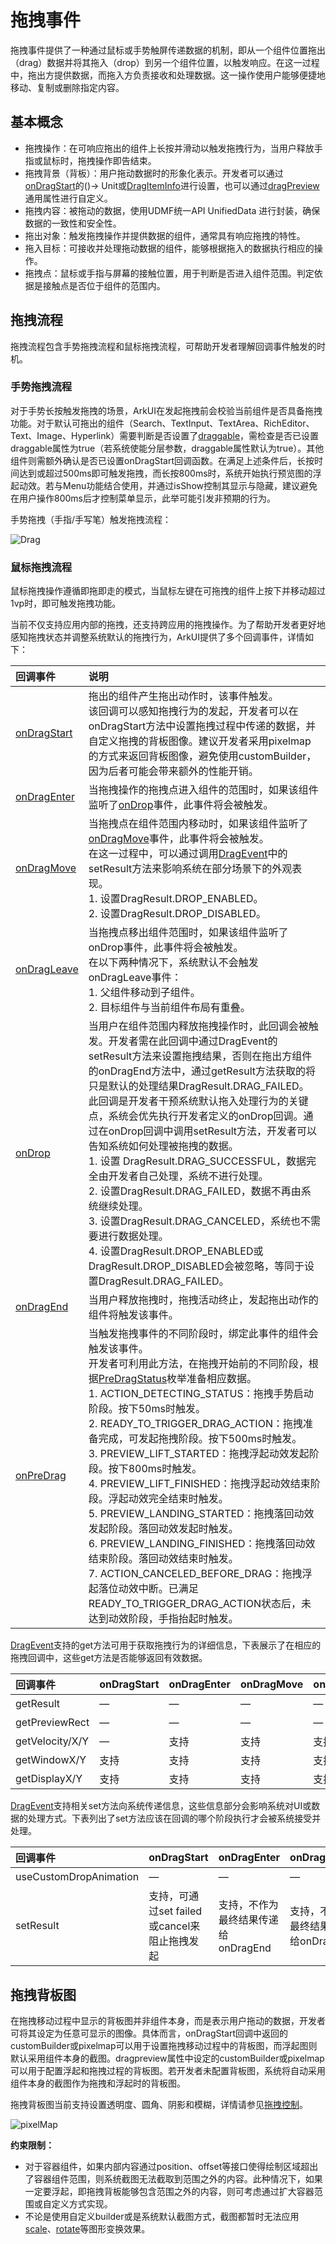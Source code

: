 # 拖拽事件

拖拽事件提供了一种通过鼠标或手势触屏传递数据的机制，即从一个组件位置拖出（drag）数据并将其拖入（drop）到另一个组件位置，以触发响应。在这一过程中，拖出方提供数据，而拖入方负责接收和处理数据。这一操作使用户能够便捷地移动、复制或删除指定内容。

## 基本概念

- 拖拽操作：在可响应拖出的组件上长按并滑动以触发拖拽行为，当用户释放手指或鼠标时，拖拽操作即告结束。
- 拖拽背景（背板）：用户拖动数据时的形象化表示。开发者可以通过[onDragStart](../../../API_Reference/source_zh_cn/arkui-cj/cj-universal-event-drag.md#func-ondragstartdrageventstring------unit)的()-> Unit或[DragItemInfo](../../../API_Reference/source_zh_cn/arkui-cj/cj-universal-event-drag.md#struct-dragiteminfo)进行设置，也可以通过[dragPreview](../../../API_Reference/source_zh_cn/arkui-cj/cj-universal-attribute-dragcontrol.md#func-dragpreviewdragiteminfo)通用属性进行自定义。
- 拖拽内容：被拖动的数据，使用UDMF统一API UnifiedData 进行封装，确保数据的一致性和安全性。
- 拖出对象：触发拖拽操作并提供数据的组件，通常具有响应拖拽的特性。
- 拖入目标：可接收并处理拖动数据的组件，能够根据拖入的数据执行相应的操作。
- 拖拽点：鼠标或手指与屏幕的接触位置，用于判断是否进入组件范围。判定依据是接触点是否位于组件的范围内。

## 拖拽流程

拖拽流程包含手势拖拽流程和鼠标拖拽流程，可帮助开发者理解回调事件触发的时机。

### ​手势拖拽流程

对于手势长按触发拖拽的场景，ArkUI在发起拖拽前会校验当前组件是否具备拖拽功能。对于默认可拖出的组件（Search、TextInput、TextArea、RichEditor、Text、Image、Hyperlink）需要判断是否设置了[draggable](../../../API_Reference/source_zh_cn/arkui-cj/cj-universal-attribute-dragcontrol.md#func-draggablebool)，需检查是否已设置draggable属性为true（若系统使能分层参数，draggable属性默认为true）。其他组件则需额外确认是否已设置onDragStart回调函数。在满足上述条件后，长按时间达到或超过500ms即可触发拖拽，而长按800ms时，系统开始执行预览图的浮起动效。若与Menu功能结合使用，并通过isShow控制其显示与隐藏，建议避免在用户操作800ms后才控制菜单显示，此举可能引发非预期的行为。

手势拖拽（手指/手写笔）触发拖拽流程：

![Drag](./figures/Drag.png)

### ​鼠标拖拽流程

鼠标拖拽操作遵循即拖即走的模式，当鼠标左键在可拖拽的组件上按下并移动超过1vp时，即可触发拖拽功能。

当前不仅支持应用内部的拖拽，还支持跨应用的拖拽操作。为了帮助开发者更好地感知拖拽状态并调整系统默认的拖拽行为，ArkUI提供了多个回调事件，详情如下：

| **回调事件** | **说明**|
| :---------------- | :------------------------|
| [onDragStart](../../../API_Reference/source_zh_cn/arkui-cj/cj-universal-event-drag.md#func-ondragstartdrageventstring------unit) | 拖出的组件产生拖出动作时，该事件触发。<br>该回调可以感知拖拽行为的发起，开发者可以在onDragStart方法中设置拖拽过程中传递的数据，并自定义拖拽的背板图像。建议开发者采用pixelmap的方式来返回背板图像，避免使用customBuilder，因为后者可能会带来额外的性能开销。|
| [onDragEnter](../../../API_Reference/source_zh_cn/arkui-cj/cj-universal-event-drag.md#func-ondragenterdrageventstring---unit) | 当拖拽操作的拖拽点进入组件的范围时，如果该组件监听了[onDrop](../../../API_Reference/source_zh_cn/arkui-cj/cj-universal-event-drag.md#func-ondropdrageventstring---unit)事件，此事件将会被触发。|
| [onDragMove](../../../API_Reference/source_zh_cn/arkui-cj/cj-universal-event-drag.md#func-ondragmovedrageventstring---unit) | 当拖拽点在组件范围内移动时，如果该组件监听了[onDragMove](../../../API_Reference/source_zh_cn/arkui-cj/cj-universal-event-drag.md#func-ondragmovedrageventstring---unit)事件，此事件将会被触发。<br>在这一过程中，可以通过调用[DragEvent](../../../API_Reference/source_zh_cn/arkui-cj/cj-universal-event-drag.md#class-dragevent)中的setResult方法来影响系统在部分场景下的外观表现。<br>1. 设置DragResult.DROP\_ENABLED。<br>2. 设置DragResult.DROP\_DISABLED。|
| [onDragLeave](../../../API_Reference/source_zh_cn/arkui-cj/cj-universal-event-drag.md#func-ondragleavedrageventstring---unit) | 当拖拽点移出组件范围时，如果该组件监听了onDrop事件，此事件将会被触发。<br>在以下两种情况下，系统默认不会触发onDragLeave事件：<br>1. 父组件移动到子组件。<br>2. 目标组件与当前组件布局有重叠。|
| [onDrop](../../../API_Reference/source_zh_cn/arkui-cj/cj-universal-event-drag.md#func-ondropdrageventstring---unit) | 当用户在组件范围内释放拖拽操作时，此回调会被触发。开发者需在此回调中通过DragEvent的setResult方法来设置拖拽结果，否则在拖出方组件的onDragEnd方法中，通过getResult方法获取的将只是默认的处理结果DragResult.DRAG\_FAILED。<br>此回调是开发者干预系统默认拖入处理行为的关键点，系统会优先执行开发者定义的onDrop回调。通过在onDrop回调中调用setResult方法，开发者可以告知系统如何处理被拖拽的数据。<br>1. 设置 DragResult.DRAG\_SUCCESSFUL，数据完全由开发者自己处理，系统不进行处理。<br>2. 设置DragResult.DRAG\_FAILED，数据不再由系统继续处理。<br>3. 设置DragResult.DRAG\_CANCELED，系统也不需要进行数据处理。<br>4. 设置DragResult.DROP\_ENABLED或DragResult.DROP\_DISABLED会被忽略，等同于设置DragResult.DRAG\_FAILED。|
| [onDragEnd](../../../API_Reference/source_zh_cn/arkui-cj/cj-universal-event-drag.md#func-ondragenddrageventstring---unit) | 当用户释放拖拽时，拖拽活动终止，发起拖出动作的组件将触发该事件。|
| [onPreDrag](../../../API_Reference/source_zh_cn/arkui-cj/cj-universal-event-drag.md#func-onpredragpredragstatus---unit) | 当触发拖拽事件的不同阶段时，绑定此事件的组件会触发该事件。<br>开发者可利用此方法，在拖拽开始前的不同阶段，根据[PreDragStatus](../../../API_Reference/source_zh_cn/arkui-cj/cj-universal-event-drag.md#enum-predragstatus)枚举准备相应数据。<br>1. ACTION\_DETECTING\_STATUS：拖拽手势启动阶段。按下50ms时触发。<br>2. READY\_TO\_TRIGGER\_DRAG\_ACTION：拖拽准备完成，可发起拖拽阶段。按下500ms时触发。<br>3. PREVIEW\_LIFT\_STARTED：拖拽浮起动效发起阶段。按下800ms时触发。<br>4. PREVIEW\_LIFT\_FINISHED：拖拽浮起动效结束阶段。浮起动效完全结束时触发。<br>5. PREVIEW\_LANDING\_STARTED：拖拽落回动效发起阶段。落回动效发起时触发。<br>6. PREVIEW\_LANDING\_FINISHED：拖拽落回动效结束阶段。落回动效结束时触发。<br>7. ACTION\_CANCELED\_BEFORE\_DRAG：拖拽浮起落位动效中断。已满足READY_TO_TRIGGER_DRAG_ACTION状态后，未达到动效阶段，手指抬起时触发。|

[DragEvent](../../../API_Reference/source_zh_cn/arkui-cj/cj-universal-event-drag.md#class-dragevent)支持的get方法可用于获取拖拽行为的详细信息，下表展示了在相应的拖拽回调中，这些get方法是否能够返回有效数据。

| 回调事件 | onDragStart | onDragEnter | onDragMove | onDragLeave | onDrop | onDragEnd |
| :- | :- | :- | :- | :- | :- | :- |
| getResult       |—|—|—|—|—| 支持 |
| getPreviewRect  |—|—|—|—| 支持 |—|
| getVelocity/X/Y |—| 支持 | 支持 | 支持 | 支持 |—|
| getWindowX/Y    | 支持 | 支持 | 支持 | 支持 | 支持 |—|
| getDisplayX/Y   | 支持 | 支持 | 支持 | 支持 | 支持 |—|

[DragEvent](../../../API_Reference/source_zh_cn/arkui-cj/cj-universal-event-drag.md#class-dragevent)支持相关set方法向系统传递信息，这些信息部分会影响系统对UI或数据的处理方式。下表列出了set方法应该在回调的哪个阶段执行才会被系统接受并处理。

| 回调事件 | onDragStart | onDragEnter | onDragMove | onDragLeave | onDrop |
| :- | :- | :- | :- | :- | :- |
| useCustomDropAnimation |—|—|—|—| 支持 |
| setResult              | 支持，可通过set failed或cancel来阻止拖拽发起 | 支持，不作为最终结果传递给onDragEnd | 支持，不作为最终结果传递给onDragEnd | 支持，不作为最终结果传递给onDragEnd  | 支持，作为最终结果传递给onDragEnd |

## 拖拽背板图

在拖拽移动过程中显示的背板图并非组件本身，而是表示用户拖动的数据，开发者可将其设定为任意可显示的图像。具体而言，onDragStart回调中返回的customBuilder或pixelmap可以用于设置拖拽移动过程中的背板图，而浮起图则默认采用组件本身的截图。dragpreview属性中设定的customBuilder或pixelmap可以用于配置浮起和拖拽过程的背板图。若开发者未配置背板图，系统将自动采用组件本身的截图作为拖拽和浮起时的背板图。

拖拽背板图当前支持设置透明度、圆角、阴影和模糊，详情请参见[拖拽控制](../../../API_Reference/source_zh_cn/arkui-cj/cj-universal-attribute-dragcontrol.md)。

![pixelMap](./figures/pixelMap.png)

**约束限制：**

- 对于容器组件，如果内部内容通过position、offset等接口使得绘制区域超出了容器组件范围，则系统截图无法截取到范围之外的内容。此种情况下，如果一定要浮起，即拖拽背板能够包含范围之外的内容，则可考虑通过扩大容器范围或自定义方式实现。
- 不论是使用自定义builder或是系统默认截图方式，截图都暂时无法应用[scale](../../../API_Reference/source_zh_cn/arkui-cj/cj-universal-attribute-transform.md#func-scalefloat32-float32-float32-length-length)、[rotate](../../../API_Reference/source_zh_cn/arkui-cj/cj-universal-attribute-transform.md#func-rotatefloat32-float32-float32-float64-length-length)等图形变换效果。
